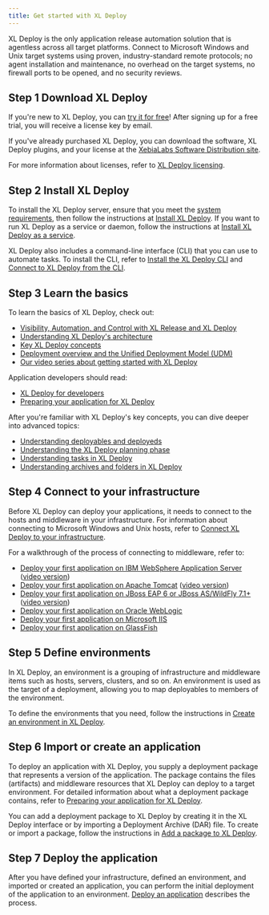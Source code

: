 ```yaml
---
title: Get started with XL Deploy
---
```


XL Deploy is the only application release automation solution that is agentless across all target platforms. Connect to Microsoft Windows and Unix target systems using proven, industry-standard remote protocols; no agent installation and maintenance, no overhead on the target systems, no firewall ports to be opened, and no security reviews.

## Step 1 Download XL Deploy

If you're new to XL Deploy, you can [try it for free](https://xebialabs.com/products/xl-deploy/trial/)! After signing up for a free trial, you will receive a license key by email.

If you've already purchased XL Deploy, you can download the software, XL Deploy plugins, and your license at the [XebiaLabs Software Distribution site](https://dist.xebialabs.com).

For more information about licenses, refer to [XL Deploy licensing](/xl-deploy/concept/xl-deploy-licensing.html).

## Step 2 Install XL Deploy

To install the XL Deploy server, ensure that you meet the [system requirements](/xl-deploy/concept/requirements-for-installing-xl-deploy.html), then follow the instructions at [Install XL Deploy](/xl-deploy/how-to/install-xl-deploy.html). If you want to run XL Deploy as a service or daemon, follow the instructions at [Install XL Deploy as a service](/xl-deploy/how-to/install-xl-deploy-as-a-service.html).

XL Deploy also includes a command-line interface (CLI) that you can use to automate tasks. To install the CLI, refer to [Install the XL Deploy CLI](/xl-deploy/how-to/install-xl-deploy.html#install-the-xl-deploy-cli) and [Connect to XL Deploy from the CLI](/xl-deploy/how-to/connect-to-xl-deploy-from-the-cli.html).

## Step 3 Learn the basics

To learn the basics of XL Deploy, check out:

* [Visibility, Automation, and Control with XL Release and XL Deploy](https://www.youtube.com/watch?v=vyAGFcFjdxI)
* [Understanding XL Deploy's architecture](/xl-deploy/concept/xl-deploy-architecture.html)
* [Key XL Deploy concepts](/xl-deploy/concept/key-xl-deploy-concepts.html)
* [Deployment overview and the Unified Deployment Model (UDM)](/xl-deploy/concept/deployment-overview-and-unified-deployment-model.html)
* [Our video series about getting started with XL Deploy](/videos/index.html#xl-deploy)

Application developers should read:

* [XL Deploy for developers](/xl-deploy/concept/xl-deploy-for-developers.html)
* [Preparing your application for XL Deploy](/xl-deploy/concept/preparing-your-application-for-xl-deploy.html)

After you're familiar with XL Deploy's key concepts, you can dive deeper into advanced topics:

* [Understanding deployables and deployeds](/xl-deploy/concept/understanding-deployables-and-deployeds.html)
* [Understanding the XL Deploy planning phase](/xl-deploy/concept/understanding-the-xl-deploy-planning-phase.html)
* [Understanding tasks in XL Deploy](/xl-deploy/concept/understanding-tasks-in-xl-deploy.html)
* [Understanding archives and folders in XL Deploy](/xl-deploy/concept/understanding-archives-and-folders-xl-deploy.html)

## Step 4 Connect to your infrastructure

Before XL Deploy can deploy your applications, it needs to connect to the hosts and middleware in your infrastructure. For information about connecting to Microsoft Windows and Unix hosts, refer to [Connect XL Deploy to your infrastructure](/xl-deploy/how-to/connect-xl-deploy-to-your-infrastructure.html).

For a walkthrough of the process of connecting to middleware, refer to:

* [Deploy your first application on IBM WebSphere Application Server](/xl-deploy/how-to/deploy-your-first-application-on-websphere.html) ([video version](https://www.youtube.com/watch?v=XEh5QGcpn5U))
* [Deploy your first application on Apache Tomcat](/xl-deploy/how-to/deploy-your-first-application-on-tomcat.html) ([video version](https://www.youtube.com/watch?v=rNVkeHeVB-Q))
* [Deploy your first application on JBoss EAP 6 or JBoss AS/WildFly 7.1+](/xl-deploy/how-to/deploy-your-first-application-on-wildfly.html) ([video version](https://www.youtube.com/watch?v=o_J3ov9jAzI))
* [Deploy your first application on Oracle WebLogic](/xl-deploy/how-to/deploy-your-first-application-on-weblogic.html)
* [Deploy your first application on Microsoft IIS](/xl-deploy/how-to/deploy-your-first-application-on-iis.html)
* [Deploy your first application on GlassFish](/xl-deploy/how-to/deploy-your-first-application-on-glassfish.html)

## Step 5 Define environments

In XL Deploy, an environment is a grouping of infrastructure and middleware items such as hosts, servers, clusters, and so on. An environment is used as the target of a deployment, allowing you to map deployables to members of the environment.

To define the environments that you need, follow the instructions in [Create an environment in XL Deploy](/xl-deploy/how-to/create-an-environment-in-xl-deploy.html).

## Step 6 Import or create an application

To deploy an application with XL Deploy, you supply a deployment package that represents a version of the application. The package contains the files (artifacts) and middleware resources that XL Deploy can deploy to a target environment. For detailed information about what a deployment package contains, refer to [Preparing your application for XL Deploy](/xl-deploy/concept/preparing-your-application-for-xl-deploy.html).

You can add a deployment package to XL Deploy by creating it in the XL Deploy interface or by importing a Deployment Archive (DAR) file. To create or import a package, follow the instructions in [Add a package to XL Deploy](/xl-deploy/how-to/add-a-package-to-xl-deploy.html).

## Step 7 Deploy the application

After you have defined your infrastructure, defined an environment, and imported or created an application, you can perform the initial deployment of the application to an environment. [Deploy an application](/xl-deploy/how-to/deploy-an-application.html) describes the process.

